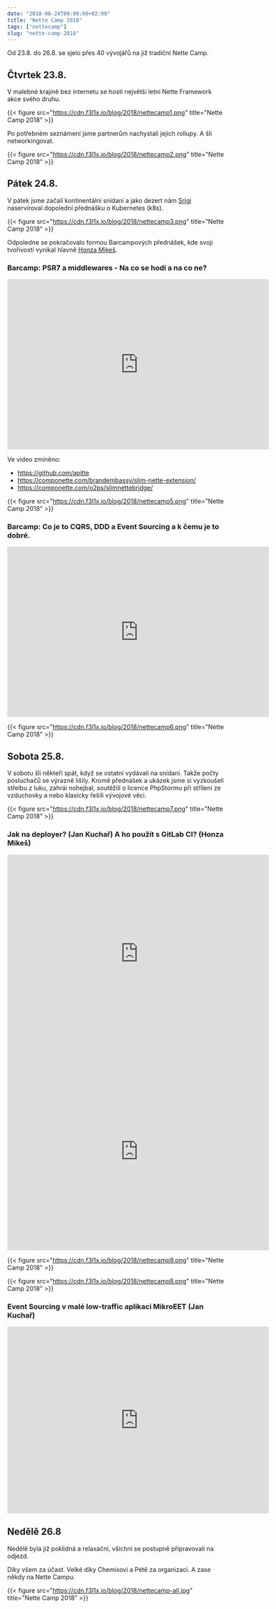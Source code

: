 ```yaml
---
date: "2018-08-24T09:00:00+02:00"
title: "Nette Camp 2018"
tags: ["nettecamp"]
slug: "nette-camp-2018"
---
```


Od 23.8. do 26.8. se sjelo přes 40 vývojářů na již tradiční Nette Camp.

<!--more-->

## Čtvrtek 23.8.

V malebné krajině bez internetu se hostí největší letní Nette Framework akce svého druhu.

{{< figure src="https://cdn.f3l1x.io/blog/2018/nettecamp1.png" title="Nette Camp 2018" >}}

Po potřebném seznámení jsme partnerům nachystali jejich rollupy. A šli networkingovat.

{{< figure src="https://cdn.f3l1x.io/blog/2018/nettecamp2.png" title="Nette Camp 2018" >}}

## Pátek 24.8.

V pátek jsme začali kontinentální snídaní a jako dezert nám [Srigi](https://twitter.com/srigi) naservíroval
dopolední přednášku o Kubernetes (k8s).

{{< figure src="https://cdn.f3l1x.io/blog/2018/nettecamp3.png" title="Nette Camp 2018" >}}

Odpoledne se pokračovalo formou Barcampových přednášek, kde svoji tvořivostí vynikal hlavně [Honza Mikeš](https://github.com/janmikes).

### Barcamp: PSR7 a middlewares - Na co se hodí a na co ne?

<iframe class="mx-auto" src="https://www.facebook.com/plugins/video.php?href=https%3A%2F%2Fwww.facebook.com%2Fpehapkari%2Fvideos%2F2668961313328894%2F&width=600&show_text=true&height=391" width="600" height="391" style="border:none;overflow:hidden" scrolling="no" frameborder="0" allowTransparency="true" allow="encrypted-media" allowFullScreen="true"></iframe>

Ve video zmíněno:

- https://github.com/apitte
- https://componette.com/brandembassy/slim-nette-extension/
- https://componette.com/o2ps/slimnettebridge/

{{< figure src="https://cdn.f3l1x.io/blog/2018/nettecamp5.png" title="Nette Camp 2018" >}}

### Barcamp: Co je to CQRS, DDD a Event Sourcing a k čemu je to dobré.

<iframe class="mx-auto" src="https://www.facebook.com/plugins/video.php?href=https%3A%2F%2Fwww.facebook.com%2Fpehapkari%2Fvideos%2F477783196059425%2F&width=600&show_text=true&appId=707095916103660&height=391" width="600" height="391" style="border:none;overflow:hidden" scrolling="no" frameborder="0" allowTransparency="true" allow="encrypted-media" allowFullScreen="true"></iframe>

{{< figure src="https://cdn.f3l1x.io/blog/2018/nettecamp6.png" title="Nette Camp 2018" >}}

## Sobota 25.8.

V sobotu šli někteří spát, když se ostatní vydávali na snídani. Takže počty posluchačů se výrazně lišily. Kromě přednášek a ukázek jsme si vyzkoušeli střelbu z luku, zahrái nohejbal, soutěžili o licence PhpStormu při střílení ze vzduchovky a nebo klasicky řešili vývojové věci.

{{< figure src="https://cdn.f3l1x.io/blog/2018/nettecamp7.png" title="Nette Camp 2018" >}}

### Jak na deployer? (Jan Kuchař) A ho použít s GitLab CI? (Honza Mikeš)

<iframe class="mx-auto mb-4" width="600" height="454" src="https://www.youtube.com/embed/3d5H2P-CgRg" frameborder="0" allow="autoplay; encrypted-media" allowfullscreen></iframe>

<iframe class="mx-auto" src="https://www.facebook.com/plugins/video.php?href=https%3A%2F%2Fwww.facebook.com%2Fpehapkari%2Fvideos%2F457114028117760%2F&width=600&show_text=true&height=454" width="600" height="454" style="border:none;overflow:hidden" scrolling="no" frameborder="0" allowTransparency="true" allow="encrypted-media" allowFullScreen="true"></iframe>

{{< figure src="https://cdn.f3l1x.io/blog/2018/nettecamp9.png" title="Nette Camp 2018" >}}

{{< figure src="https://cdn.f3l1x.io/blog/2018/nettecamp8.png" title="Nette Camp 2018" >}}

### Event Sourcing v malé low-traffic aplikaci MikroEET (Jan Kuchař)

<iframe class="mx-auto" src="https://www.facebook.com/plugins/video.php?href=https%3A%2F%2Fwww.facebook.com%2Fpehapkari%2Fvideos%2F235252243854364%2F&width=600&show_text=true&height=429" width="600" height="429" style="border:none;overflow:hidden" scrolling="no" frameborder="0" allowTransparency="true" allow="encrypted-media" allowFullScreen="true"></iframe>

## Nedělě 26.8

Nedělě byla již poklidná a relaxační, všichni se postupně připravovali na odjezd.

Díky všem za účast. Velké díky Chemixovi a Pétě za organizaci. A zase někdy na Nette Campu.

{{< figure src="https://cdn.f3l1x.io/blog/2018/nettecamp-all.jpg" title="Nette Camp 2018" >}}

